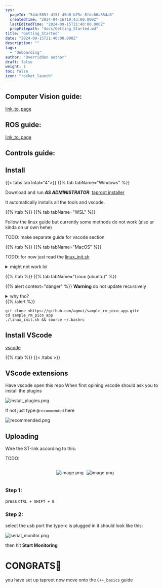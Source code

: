 ```yaml
---
sys:
  pageId: "54dc585f-d15f-45d0-b75c-8fdc66a854a8"
  createdTime: "2024-04-16T19:43:00.000Z"
  lastEditedTime: "2024-09-15T21:40:00.000Z"
  propFilepath: "docs/Getting_Started.md"
title: "Getting_Started"
date: "2024-09-15T21:40:00.000Z"
description: ""
tags:
  - "Onboarding"
author: "Overridden author"
draft: false
weight: 1
toc: false
icon: "rocket_launch"
---
```


## Computer Vision guide:

[link_to_page](86d45bc0-388b-4d26-8848-44f255f73d0e)

## ROS guide:

[link_to_page](3c76c1de-ec8f-46d6-8b0a-294005edc2d5)

## Controls guide:

## Install

{{< tabs tabTotal="4">}}
{{% tab tabName="Windows" %}}

Download and run _**AS ADMINISTRATOR**_: [taproot installer](https://github.com/Thornbots/TeachingFreshies/releases/tag/1.0)

It automatically installs all the tools and vscode.

{{% /tab %}}
{{% tab tabName="WSL" %}}

Follow the linux guide but currently some methods do not work (also ur kinda on ur own hehe)

TODO: make separate guide for vscode section

{{% /tab %}}
{{% tab tabName="MacOS" %}}

TODO: for now just read the [linux_init.sh](https://github.com/agmui/sample_rm_pico_app/blob/main/linux_init.sh)

<details>
<summary>might not work lol</summary>

`brew install libusb pkg-config`

Next install: [vscode](https://code.visualstudio.com/Download)

</details>

{{% /tab %}}
{{% tab tabName="Linux (ubuntu)" %}}

{{% alert context="danger" %}}
**Warning** do not update recursively
<details>
<summary>why tho?</summary>
There are some submodules that may go on for a while (like tinyusb) and I highly
recommend you don't need to get them.
If you want to see what submodules I update just look in `linux_init.sh`
</details>
{{% /alert %}}

```shell
git clone <https://github.com/agmui/sample_rm_pico_app.git>
cd sample_rm_pico_app
./linux_init.sh && source ~/.bashrc
```

## Install VScode

[vscode](https://code.visualstudio.com/Download)

{{% /tab %}}
{{< /tabs >}}

## VScode extensions

Have vscode open this repo
When first opining vscode should ask you to install the plugins

![install_plugins.png](https://prod-files-secure.s3.us-west-2.amazonaws.com/d518164a-d88e-44d1-a4ee-3adb3bd8bce0/89bd30f0-1825-4e77-867b-0a41ce370880/install_plugins.png?X-Amz-Algorithm=AWS4-HMAC-SHA256&X-Amz-Content-Sha256=UNSIGNED-PAYLOAD&X-Amz-Credential=ASIAZI2LB466XFVFKUGI%2F20250216%2Fus-west-2%2Fs3%2Faws4_request&X-Amz-Date=20250216T230648Z&X-Amz-Expires=3600&X-Amz-Security-Token=IQoJb3JpZ2luX2VjED8aCXVzLXdlc3QtMiJHMEUCIQDdy2uei7br72lUaESf30%2FlhAttzrTk5kYg%2Fhc92Eyc8QIgUjpdrcCsTpAU2QtnVSkquRXU0jZQpPcn5uHNcoCQtcIq%2FwMIZxAAGgw2Mzc0MjMxODM4MDUiDKulzREwBDZT95AQnSrcA%2BAATBN9wwacFzZ5HMr3ohCgLIv2zLYTmnq%2BNA%2FuTZ7vbYQD57UohSGcL68NoNp5D%2FUt%2Fjl8c3WYIX%2BJKXNnGajNGSYogSyeMTW8HX4NJ34tFR%2FD8xlaLNZ6Rf6K6Kx3qvU6XPwu0sUxZzZAXi9VMby6FGdHtkTVfqh1sZ6%2BhJryBSJj8J9Z6ml07dOaIubVNuvn%2Fy9LDqla5BwtXePT7jidohHnM2844z7L%2FuaVPtCPdPkfi4Z54LoA0rWhAPZreaI3%2BNshq4shTUa2LUzRp5RmjZgSQBbkU4qKLxEXTMRJWnwijp6pIlWWgV4BdY0JPKm84jmhiZDAiDFUzOUf2djWElmWOllN55XlijNs4mqBHvkxc%2B%2F3kP3i4w9yXKOCowJoI4BBbaPsyV%2BuJsBH9%2Fjla4dfrt%2BIjPZZ0BnnzgUcAvZxwGJ9HOBygE3P%2FyNuJGdXTGyQtYC2pV7qTFhHJw2sSx5KwYmN8DqttySSXX3Z%2FM%2FAKI5giZvImFuGUph14VVe2gPTpS4j7KmenKSyfo4lAGWJgNChQfjO0U2JAnqQiFD00L7XNIfJ%2F1VLjS6%2FSyt%2FQpc0rVeaaGWHEuAG3BuRsBt5wGoEqqczzenIBmk1rfovxqYmhzreMLJaMMXIyb0GOqUBv47qkQXXrmbnOI1ImQ26jSQdPJfHvpj2AfY6bDjuFMSN9dxefwUaAJ7Mvt4ZUM%2Bs7Zslhbiz3Oji74a9WPPHKDKfX5umwUKjbfMPcqbwZ7Zj4iFC1b4nyhDHMmDIcZCDQsaVjoJzIDB3Kl4zrZeE4uhj6nFwv3nMdBbAoFlgFXlSivYMyx2RqVtRTxjHhZVfJsOA%2Bmkjf%2FHavpnM%2FJufiynVXgwE&X-Amz-Signature=41c446c6e696709c3f3dcc96b302f5429d859c066651f25acf77d3f29c722180&X-Amz-SignedHeaders=host&x-id=GetObject)

If not just type `@recommended` here  

![recommended.png](https://prod-files-secure.s3.us-west-2.amazonaws.com/d518164a-d88e-44d1-a4ee-3adb3bd8bce0/61e661e9-5d85-4dfc-be0d-8d2097a5e793/recommended.png?X-Amz-Algorithm=AWS4-HMAC-SHA256&X-Amz-Content-Sha256=UNSIGNED-PAYLOAD&X-Amz-Credential=ASIAZI2LB466XFVFKUGI%2F20250216%2Fus-west-2%2Fs3%2Faws4_request&X-Amz-Date=20250216T230648Z&X-Amz-Expires=3600&X-Amz-Security-Token=IQoJb3JpZ2luX2VjED8aCXVzLXdlc3QtMiJHMEUCIQDdy2uei7br72lUaESf30%2FlhAttzrTk5kYg%2Fhc92Eyc8QIgUjpdrcCsTpAU2QtnVSkquRXU0jZQpPcn5uHNcoCQtcIq%2FwMIZxAAGgw2Mzc0MjMxODM4MDUiDKulzREwBDZT95AQnSrcA%2BAATBN9wwacFzZ5HMr3ohCgLIv2zLYTmnq%2BNA%2FuTZ7vbYQD57UohSGcL68NoNp5D%2FUt%2Fjl8c3WYIX%2BJKXNnGajNGSYogSyeMTW8HX4NJ34tFR%2FD8xlaLNZ6Rf6K6Kx3qvU6XPwu0sUxZzZAXi9VMby6FGdHtkTVfqh1sZ6%2BhJryBSJj8J9Z6ml07dOaIubVNuvn%2Fy9LDqla5BwtXePT7jidohHnM2844z7L%2FuaVPtCPdPkfi4Z54LoA0rWhAPZreaI3%2BNshq4shTUa2LUzRp5RmjZgSQBbkU4qKLxEXTMRJWnwijp6pIlWWgV4BdY0JPKm84jmhiZDAiDFUzOUf2djWElmWOllN55XlijNs4mqBHvkxc%2B%2F3kP3i4w9yXKOCowJoI4BBbaPsyV%2BuJsBH9%2Fjla4dfrt%2BIjPZZ0BnnzgUcAvZxwGJ9HOBygE3P%2FyNuJGdXTGyQtYC2pV7qTFhHJw2sSx5KwYmN8DqttySSXX3Z%2FM%2FAKI5giZvImFuGUph14VVe2gPTpS4j7KmenKSyfo4lAGWJgNChQfjO0U2JAnqQiFD00L7XNIfJ%2F1VLjS6%2FSyt%2FQpc0rVeaaGWHEuAG3BuRsBt5wGoEqqczzenIBmk1rfovxqYmhzreMLJaMMXIyb0GOqUBv47qkQXXrmbnOI1ImQ26jSQdPJfHvpj2AfY6bDjuFMSN9dxefwUaAJ7Mvt4ZUM%2Bs7Zslhbiz3Oji74a9WPPHKDKfX5umwUKjbfMPcqbwZ7Zj4iFC1b4nyhDHMmDIcZCDQsaVjoJzIDB3Kl4zrZeE4uhj6nFwv3nMdBbAoFlgFXlSivYMyx2RqVtRTxjHhZVfJsOA%2Bmkjf%2FHavpnM%2FJufiynVXgwE&X-Amz-Signature=1d5c26545c110f15afbba1b3b9d8dd0f25fd59b41b0f58c4e3daee29309c30e6&X-Amz-SignedHeaders=host&x-id=GetObject)

## Uploading

Wire the ST-link according to this:

TODO:

<div style="display: flex;flex-direction: row; column-gap:10px; max-width: 630px;justify-content: center;">
<div>

![image.png](https://prod-files-secure.s3.us-west-2.amazonaws.com/d518164a-d88e-44d1-a4ee-3adb3bd8bce0/210ecb78-1116-4d7b-b9b7-2292f66fa2c2/image.png?X-Amz-Algorithm=AWS4-HMAC-SHA256&X-Amz-Content-Sha256=UNSIGNED-PAYLOAD&X-Amz-Credential=ASIAZI2LB466UVWZSFLK%2F20250216%2Fus-west-2%2Fs3%2Faws4_request&X-Amz-Date=20250216T230653Z&X-Amz-Expires=3600&X-Amz-Security-Token=IQoJb3JpZ2luX2VjED8aCXVzLXdlc3QtMiJHMEUCIQCDBVJkFMfXRWKzSKddjRbyTUG8ge51vUHuscQ9LD1PqAIgAJBqbUY4HiJrQl5dykhRY9waKY6RdjVXcJLAr95Afnkq%2FwMIZxAAGgw2Mzc0MjMxODM4MDUiDCs1UTP%2F%2B8RAbMhB5yrcA58gbXPu4EEAZE2gHCt6EIiDcnXfepXDPAp4n2iUoj95mrkDOYTdn48YzQalSFKx%2BRjzSUD89WZQlmssxj%2FlOciDJ4n77KySAwLOEeiV1D13XHJVNkOwSu6%2F2fbCFzwRjv7YHGAH678sUtGlZEp5PT9a3VifDU%2FRWUtfTBZVIc839ugDxY5SfY2mdHOeQEgyh%2FXvxS%2F%2Fglckkbg7wF4fGqClC0z8URIfVyd2z%2Ftvv%2B6QeffQrLxRaGydalzSjUHujpWzdfh5ynfEyfVFukUeklgKfyxpwQUfqFba1q4toffB3sBxAFRsXjlEzCQcQ24eGkpTtembCwhsNTEG7TSCHsB721uRYheUZPAIoApy0fpQE9p4%2BouCaqcxl8iYGwFYxTzob7Ho1fzOhBxP5FhYhdxOGUVCOfswnMZkw6UhZeBG1vOf10PJTGjxCbTi%2FqSNynpBpZ6ly849JQq9CnBvc0Z3Yfw1PsL2WL90MR3XUWzFur%2FPQY0fBxGbIE4Z5ly4Tn7GCljUGdHCpb72xJohgslgj8J6LxZ4XLPQL7W5h71oExT2uxXTiPy1b%2B2d4N9dmZnRxBGPj7jWA7jHEB%2BgtqKjZEtfU%2B3%2B9VWib970DDPTylRlmniUz%2BCZRNEpMNjIyb0GOqUBpnhBhCldvSYJD1jkbK9zD7zpT8CqO8VHLN%2Bw%2FVjU37m255j0nVd2N7zYZQCoqJqIJ1asweyxNwjdm%2FexLad5oC4bWRll2aUxcOyvEJinOKS%2FTlCrLYy3HztEklJLqlN0wyMurh0xBW4OnXCJ6am6gF%2BNgy8IYsPhUqOsdHEzR0Lz5OPuBYuQHPQt54FD1L2P7AkH8jZIsCtDF8t3agNeJIUSp1l5&X-Amz-Signature=ae6892871c088cb66e3e03c25378974053a239fb7fb41f07a3d5cfbd97ce58bf&X-Amz-SignedHeaders=host&x-id=GetObject)

</div>
<div>

![image.png](https://prod-files-secure.s3.us-west-2.amazonaws.com/d518164a-d88e-44d1-a4ee-3adb3bd8bce0/33a0fd0f-8ca6-4a86-8e09-26e95ded1fff/image.png?X-Amz-Algorithm=AWS4-HMAC-SHA256&X-Amz-Content-Sha256=UNSIGNED-PAYLOAD&X-Amz-Credential=ASIAZI2LB466XDBGWN4K%2F20250216%2Fus-west-2%2Fs3%2Faws4_request&X-Amz-Date=20250216T230653Z&X-Amz-Expires=3600&X-Amz-Security-Token=IQoJb3JpZ2luX2VjED8aCXVzLXdlc3QtMiJIMEYCIQCDndvrrQPyl7T7fINPvJe3vJi6wd6OYDTgOgQzkWq28QIhAPnst1FDq6%2By1ZS8mRKbqVP4pruY9RmTdAh4IVRML%2BrGKv8DCGgQABoMNjM3NDIzMTgzODA1IgyQi0O8pPkCEILiynIq3AOfOgLCTz%2FgryjAsDpr25QQG%2FB%2FVrBC9HGGio00C1x3TyJxt9Aj6S1w5HW%2Fs942eMkQVm1Itin1oAHbmYj20VNF6uv4lARVCmvpG4alRpg%2F8Uaa717vnrm0ymEkngFEFU6S7XT6YO4pX2YeQ8rlcDIGSvJOCU1t9Xk6G3%2F%2BNx5F0qc0dzEgSL7CD6I46M8P2kW8Qj9%2FpXqeJ%2BupS11BZIlE6KWZo5Pb31jz2qbEIocrLO%2F6YLSBgytiunSYI80wQQHM62VrUDdG%2FI6G0k%2Blf2o7lxyY7PcP7ZrwH3xoomzNpV6BhAr03Z85InhaSxAxBjc8BRSe9RptkyN%2FBzQtbMtAATyw2z%2FyO8KwGTTMMAOs1PQw9H8dzsEWodcsrx%2FoQqmJBy4zrcsrmC4qJMy%2BgSfGkkamZxJQrU6IMb%2BCSmJn6m2GuXQTCopanpYAcyYayq25BPhnICtwf98YqkGTc55p6SJ3BuZxveSTaR6qhLEQ%2Fknjffvi5N%2BLksAgyEBeXxyQuoyJaE4CX2vhaKXMi3HKFpBphtgjt05Xa7oknELcTugPbPOOuap0zPtf55%2BbdkLNunSgVpbm4g6GNYNn%2B7%2BUVd0eqs4eJrkKm%2FYQcad7sOY%2FOi0R4aXUaKt58TDF2sm9BjqkAe%2Bf5yJWBugnivCZypWQgAJGo%2BcGV95JPK%2BWkuBPP65ypASeJppleD1h1kY%2FyJ6GFPeFv6c0xBLHGoZqSrACJFw%2FUMGqkPMG%2FpIXblzVNd1RYhqrkvtA%2F5vHfK%2FQWiJ4IBSxRjgLwRwNZQgfrjn7Anbz7IIeROLBCQ6egGkjHFiibP3CTseB22ezxonhham7lpj2WCPYcJsnT8o3TYZVcRrYgEeG&X-Amz-Signature=78f6ab7eb5fd6e6fefbc3d6f4694fc177ca2edf14cc0d5c1f0755e255de2de31&X-Amz-SignedHeaders=host&x-id=GetObject)

</div>
</div>

### Step 1:

press `CTRL + SHIFT + B`

### Step 2:

select the usb port the type-c is plugged in it should look like this:

![serial_monitor.png](https://prod-files-secure.s3.us-west-2.amazonaws.com/d518164a-d88e-44d1-a4ee-3adb3bd8bce0/f03f4774-05d4-4393-b6a0-d5efb6d315ab/serial_monitor.png?X-Amz-Algorithm=AWS4-HMAC-SHA256&X-Amz-Content-Sha256=UNSIGNED-PAYLOAD&X-Amz-Credential=ASIAZI2LB466XFVFKUGI%2F20250216%2Fus-west-2%2Fs3%2Faws4_request&X-Amz-Date=20250216T230648Z&X-Amz-Expires=3600&X-Amz-Security-Token=IQoJb3JpZ2luX2VjED8aCXVzLXdlc3QtMiJHMEUCIQDdy2uei7br72lUaESf30%2FlhAttzrTk5kYg%2Fhc92Eyc8QIgUjpdrcCsTpAU2QtnVSkquRXU0jZQpPcn5uHNcoCQtcIq%2FwMIZxAAGgw2Mzc0MjMxODM4MDUiDKulzREwBDZT95AQnSrcA%2BAATBN9wwacFzZ5HMr3ohCgLIv2zLYTmnq%2BNA%2FuTZ7vbYQD57UohSGcL68NoNp5D%2FUt%2Fjl8c3WYIX%2BJKXNnGajNGSYogSyeMTW8HX4NJ34tFR%2FD8xlaLNZ6Rf6K6Kx3qvU6XPwu0sUxZzZAXi9VMby6FGdHtkTVfqh1sZ6%2BhJryBSJj8J9Z6ml07dOaIubVNuvn%2Fy9LDqla5BwtXePT7jidohHnM2844z7L%2FuaVPtCPdPkfi4Z54LoA0rWhAPZreaI3%2BNshq4shTUa2LUzRp5RmjZgSQBbkU4qKLxEXTMRJWnwijp6pIlWWgV4BdY0JPKm84jmhiZDAiDFUzOUf2djWElmWOllN55XlijNs4mqBHvkxc%2B%2F3kP3i4w9yXKOCowJoI4BBbaPsyV%2BuJsBH9%2Fjla4dfrt%2BIjPZZ0BnnzgUcAvZxwGJ9HOBygE3P%2FyNuJGdXTGyQtYC2pV7qTFhHJw2sSx5KwYmN8DqttySSXX3Z%2FM%2FAKI5giZvImFuGUph14VVe2gPTpS4j7KmenKSyfo4lAGWJgNChQfjO0U2JAnqQiFD00L7XNIfJ%2F1VLjS6%2FSyt%2FQpc0rVeaaGWHEuAG3BuRsBt5wGoEqqczzenIBmk1rfovxqYmhzreMLJaMMXIyb0GOqUBv47qkQXXrmbnOI1ImQ26jSQdPJfHvpj2AfY6bDjuFMSN9dxefwUaAJ7Mvt4ZUM%2Bs7Zslhbiz3Oji74a9WPPHKDKfX5umwUKjbfMPcqbwZ7Zj4iFC1b4nyhDHMmDIcZCDQsaVjoJzIDB3Kl4zrZeE4uhj6nFwv3nMdBbAoFlgFXlSivYMyx2RqVtRTxjHhZVfJsOA%2Bmkjf%2FHavpnM%2FJufiynVXgwE&X-Amz-Signature=560c29e24f6f26f58e3ee0d58bb1b0c8198d15dc30717fc3d8735e6df69bf0b8&X-Amz-SignedHeaders=host&x-id=GetObject)

then hit **Start Monitoring**

# CONGRATS🎉

you have set up taproot now move onto the `C++_basics` guide
